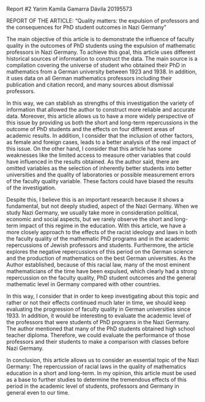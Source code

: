 Report #2
Yarim Kamila Gamarra Dávila
20195573

REPORT OF THE ARTICLE: “Quality matters: the expulsion of professors and the consequences for PhD student outcomes in Nazi Germany”

The main objective of this article is to demonstrate the influence of faculty quality in the outcomes of PhD students using the expulsion of mathematic professors in Nazi Germany. To achieve this goal, this article uses different historical sources of information to construct the data. The main source is a compilation covering the universe of student who obtained their PhD in mathematics from a German university between 1923 and 1938. In addition, it uses data on all German mathematics professors including their publication and citation record, and many sources about dismissal professors.

 In this way, we can stablish as strengths of this investigation the variety of information that allowed the author to construct more reliable and accurate data. Moreover, this article allows us to have a more widely perspective of this issue by providing us both the short and long-term repercussions in the outcome of PhD students and the effects on four different areas of academic results. In addition, I consider that the inclusion of other factors, as female and foreign cases, leads to a better analysis of the real impact of this issue. On the other hand, I consider that this article has some weaknesses like the limited access to measure other variables that could have influenced in the results obtained. As the author said, there are omitted variables as the selection of inherently better students into better universities and the quality of laboratories or possible measurement errors of the faculty quality variable. These factors could have biased the results of the investigation. 

Despite this, I believe this is an important research because it shows a fundamental, but not deeply studied, aspect of the Nazi Germany. When we study Nazi Germany, we usually take more in consideration political, economic and social aspects, but we rarely observe the short and long-term impact of this regime in the education. With this article, we have a more closely approach to the effects of the racist ideology and laws in both the faculty quality of the mathematic PhD programs and in the academic repercussions of Jewish professors and students. Furthermore, the article explores the negative repercussions of this period on the German science and the production of mathematics on the best German universities. As the Author established, because of this racial law, many of the most eminent mathematicians of the time have been expulsed, which clearly had a strong repercussion on the faculty quality, PhD student outcomes and the general mathematic level in Germany compared with other countries.

In this way, I consider that in order to keep investigating about this topic and rather or not their effects continued much later in time, we should keep evaluating the progression of faculty quality in German universities since 1933. In addition, it would be interesting to evaluate the academic level of the professors that were students of PhD programs in the Nazi Germany. The author mentioned that many of the PhD students obtained high school teacher diploma. Therefore, we could evaluate the performance of those professors and their students to make a comparison with classes before Nazi Germany. 

In conclusion, this article allows us to consider an essential topic of the Nazi Germany: The repercussion of racial laws in the quality of mathematics education in a short and long-term. In my opinion, this article must be used as a base to further studies to determine the tremendous effects of this period in the academic level of students, professors and Germany in general even to our time. 
